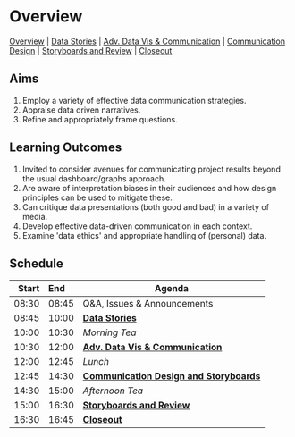 # Overview

[Overview](./00_overview.md) |
[Data Stories](./01_datastories.md) |
[Adv. Data Vis & Communication](./02_datavis.md) |
[Communication Design](./03_commuicationDesign.md) |
[Storyboards and Review](./04_review.md)  |
[Closeout](./05_closeout.md)

## Aims

1. Employ a variety of effective data communication strategies.
2. Appraise data driven narratives.
3. Refine and appropriately frame questions.

## Learning Outcomes

1. Invited to consider avenues for communicating project results beyond the usual dashboard/graphs approach.
2. Are aware of interpretation biases in their audiences and how design principles can be used to mitigate these.
3. Can critique data presentations (both good and bad) in a variety of media.
4. Develop effective data-driven communication in each context.
5. Examine 'data ethics' and appropriate handling of (personal) data.

## Schedule

| Start | End   | Agenda                                     |
| -----:|:----- | ------------------------------------------ |
| 08:30 | 08:45 | Q&A, Issues & Announcements                |
| 08:45 | 10:00 | [**Data Stories**]                  |
| 10:00 | 10:30 | *Morning Tea*                              |
| 10:30 | 12:00 | [**Adv. Data Vis & Communication**]        |
| 12:00 | 12:45 | *Lunch*                                    |
| 12:45 | 14:30 | [**Communication Design and Storyboards**] |
| 14:30 | 15:00 | *Afternoon Tea*                            |
| 15:00 | 16:30 | [**Storyboards and Review**]               |
| 16:30 | 16:45 | [**Closeout**]                             |

[**Data Stories**]: ./01_datastories.md

[**Adv. Data Vis & Communication**]: ./02_datavis.md

[**Communication Design and Storyboards**]: ./03_commuicationDesign.md

[**Storyboards and Review**]: ./04_review.md

[**Closeout**]: ./05_closeout.md
